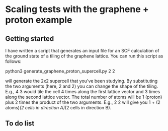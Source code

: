 # Scaling tests with the graphene + proton example

## Getting started

I have written a script that generates an input file for an SCF calculation of the ground state of a tiling of the graphene lattice.
You can run this script as follows:

python3 generate_graphene_proton_supercell.py 2 2

will generate the 2x2 supercell that you've been studying.
By substituting the two arguments (here, 2 and 2) you can change the shape of the tiling.
E.g., 4 3 would tile the cell 4 times along the first lattice vector and 3 times along the second lattice vector.
The total number of atoms will be 1 (proton) plus 2 times the product of the two arguments.
E.g., 2 2 will give you 1 + (2 atoms)*(2 cells in direction A)*(2 cells in direction B).

## To do list

